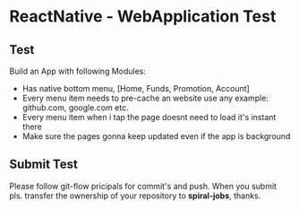 # ReactNative - WebApplication Test

## Test

Build an App with following Modules:
- Has native bottom menu, [Home, Funds, Promotion, Account]
- Every menu item needs to pre-cache an website use any example: github.com, google.com etc.
- Every menu item when i tap the page doesnt need to load it's instant there
- Make sure the pages gonna keep updated even if the app is background

## Submit Test
Please follow git-flow pricipals for commit's and push. 
When you submit pls. transfer the ownership of your repository to **spiral-jobs**, thanks.